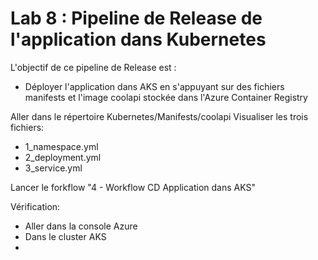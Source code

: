 # Lab 8 : Pipeline de Release de l'application dans Kubernetes
L'objectif de ce pipeline de Release est :
- Déployer l'application dans AKS en s'appuyant sur des fichiers manifests et l'image coolapi stockée dans l'Azure Container Registry

Aller dans le répertoire Kubernetes/Manifests/coolapi
Visualiser les trois fichiers:
- 1_namespace.yml
- 2_deployment.yml
- 3_service.yml

Lancer le forkflow "4 - Workflow CD Application dans AKS"

Vérification:
- Aller dans la console Azure
- Dans le cluster AKS
- 

